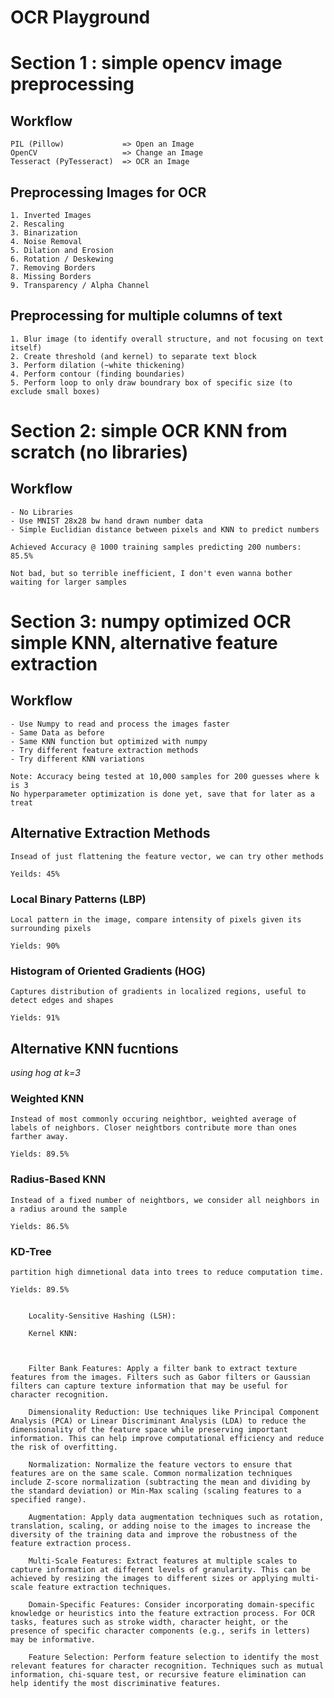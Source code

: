 # OCR Playground

# Section 1 : simple opencv image preprocessing 

## Workflow
```
PIL (Pillow)             => Open an Image
OpenCV                   => Change an Image
Tesseract (PyTesseract)  => OCR an Image
```

## Preprocessing Images for OCR
```
1. Inverted Images
2. Rescaling
3. Binarization
4. Noise Removal
5. Dilation and Erosion
6. Rotation / Deskewing 
7. Removing Borders
8. Missing Borders
9. Transparency / Alpha Channel
```

## Preprocessing for multiple columns of text
```
1. Blur image (to identify overall structure, and not focusing on text itself) 
2. Create threshold (and kernel) to separate text block 
3. Perform dilation (~white thickening)
4. Perform contour (finding boundaries)  
5. Perform loop to only draw boundrary box of specific size (to exclude small boxes)
```

# Section 2: simple OCR KNN from scratch (no libraries)

## Workflow
```
- No Libraries
- Use MNIST 28x28 bw hand drawn number data 
- Simple Euclidian distance between pixels and KNN to predict numbers
```

`Achieved Accuracy @ 1000 training samples predicting 200 numbers: 85.5%`

`Not bad, but so terrible inefficient, I don't even wanna bother waiting for larger samples`

# Section 3: numpy optimized OCR simple KNN, alternative feature extraction

## Workflow
```
- Use Numpy to read and process the images faster
- Same Data as before
- Same KNN function but optimized with numpy
- Try different feature extraction methods
- Try different KNN variations 

Note: Accuracy being tested at 10,000 samples for 200 guesses where k is 3
No hyperparameter optimization is done yet, save that for later as a treat
```

## Alternative Extraction Methods
`Insead of just flattening the feature vector, we can try other methods`

`Yeilds: 45%`

### Local Binary Patterns (LBP)
`Local pattern in the image, compare intensity of pixels given its surrounding pixels`

`Yields: 90%`

### Histogram of Oriented Gradients (HOG)
`Captures distribution of gradients in localized regions, useful to detect edges and shapes`

`Yields: 91%`

## Alternative KNN fucntions
*using hog at k=3*

### Weighted KNN
`Instead of most commonly occuring neightbor, weighted average of labels of neighbors. Closer neightbors contribute more than ones farther away.`

`Yields: 89.5%`

### Radius-Based KNN
`Instead of a fixed number of neightbors, we consider all neighbors in a radius around the sample`

`Yields: 86.5%`

### KD-Tree
`partition high dimnetional data into trees to reduce computation time.`

`Yields: 89.5%`




```

    Locality-Sensitive Hashing (LSH):

    Kernel KNN:



    Filter Bank Features: Apply a filter bank to extract texture features from the images. Filters such as Gabor filters or Gaussian filters can capture texture information that may be useful for character recognition.

    Dimensionality Reduction: Use techniques like Principal Component Analysis (PCA) or Linear Discriminant Analysis (LDA) to reduce the dimensionality of the feature space while preserving important information. This can help improve computational efficiency and reduce the risk of overfitting.

    Normalization: Normalize the feature vectors to ensure that features are on the same scale. Common normalization techniques include Z-score normalization (subtracting the mean and dividing by the standard deviation) or Min-Max scaling (scaling features to a specified range).

    Augmentation: Apply data augmentation techniques such as rotation, translation, scaling, or adding noise to the images to increase the diversity of the training data and improve the robustness of the feature extraction process.

    Multi-Scale Features: Extract features at multiple scales to capture information at different levels of granularity. This can be achieved by resizing the images to different sizes or applying multi-scale feature extraction techniques.

    Domain-Specific Features: Consider incorporating domain-specific knowledge or heuristics into the feature extraction process. For OCR tasks, features such as stroke width, character height, or the presence of specific character components (e.g., serifs in letters) may be informative.

    Feature Selection: Perform feature selection to identify the most relevant features for character recognition. Techniques such as mutual information, chi-square test, or recursive feature elimination can help identify the most discriminative features.
```